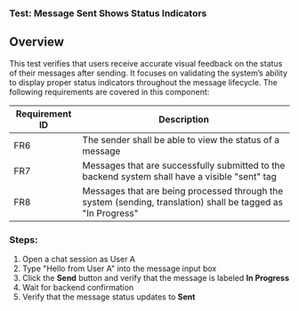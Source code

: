 ### Test: Message Sent Shows Status Indicators

## Overview
This test verifies that users receive accurate visual feedback on the status of their messages after sending. It focuses on validating the system’s ability to display proper status indicators throughout the message lifecycle. The following requirements are covered in this component:

| Requirement ID | Description                                                                                                                                              |
|----------------|----------------------------------------------------------------------------------------------------------------------------------------------------------|
| FR6            | The sender shall be able to view the status of a message                                                                                                 |
| FR7            | Messages that are successfully submitted to the backend system shall have a visible "sent" tag                                                           |
| FR8            | Messages that are being processed through the system (sending, translation) shall be tagged as "In Progress"                                             |

### Steps:
1. Open a chat session as User A  
2. Type "Hello from User A" into the message input box  
3. Click the **Send** button and verify that the message is labeled **In Progress**  
4. Wait for backend confirmation  
5. Verify that the message status updates to **Sent**
